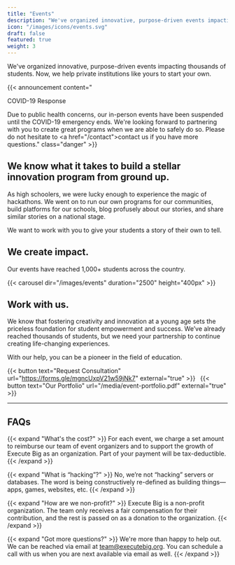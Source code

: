 ```yaml
---
title: "Events"
description: "We've organized innovative, purpose-driven events impacting thousands of students. Now, we help private institutions like yours to start your own."
icon: "/images/icons/events.svg"
draft: false
featured: true
weight: 3
---
```


We've organized innovative, purpose-driven events impacting thousands of students. Now, we help private institutions like yours to start your own.

<!-- Announcement Block -->
{{< announcement content="<p class='title'>COVID-19 Response</p>Due to public health concerns, our in-person events have been suspended until the COVID-19 emergency ends. We're looking forward to partnering with you to create great programs when we are able to safely do so. Please do not hesitate to <a href=\"/contact\">contact us</a> if you have more questions." class="danger" >}}

## We know what it takes to build a stellar innovation program from ground up.

As high schoolers, we were lucky enough to experience the magic of hackathons. We went on to run our own programs for our communities, build platforms for our schools, blog profusely about our stories, and share similar stories on a national stage.

We want to work with you to give your students a story of their own to tell.

## We create impact.

Our events have reached 1,000+ students across the country.

{{< carousel dir="/images/events" duration="2500" height="400px" >}}

## Work with us.

We know that fostering creativity and innovation at a young age sets the priceless foundation for student empowerment and success. We’ve already reached thousands of students, but we need your partnership to continue creating life-changing experiences.

With our help, you can be a pioneer in the field of education.

{{< button text="Request Consultation" url="https://forms.gle/mgncUxpV21w59jNk7" external="true" >}}&ensp;
{{< button text="Our Portfolio" url="/media/event-portfolio.pdf" external="true" >}}

---

## FAQs

{{< expand "What's the cost?" >}}
For each event, we charge a set amount to reimburse our team of event organizers and to support the growth of Execute Big as an organization. Part of your payment will be tax-deductible.
{{< /expand >}}

{{< expand "What is “hacking”?" >}}
No, we’re not “hacking” servers or databases. The word is being constructively re-defined as building things—apps, games, websites, etc.
{{< /expand >}}

{{< expand "How are we non-profit?" >}}
Execute Big is a non-profit organization. The team only receives a fair compensation for their contribution, and the rest is passed on as a donation to the organization.
{{< /expand >}}

{{< expand "Got more questions?" >}}
We're more than happy to help out. We can be reached via email at team@executebig.org. You can schedule a call with us when you are next available via email as well.
{{< /expand >}}
